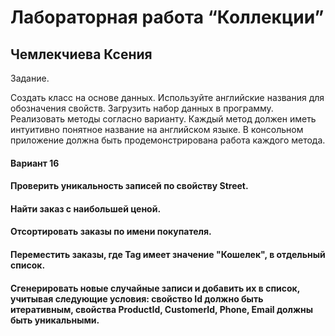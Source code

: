 # Лабораторная работа “Коллекции”
## Чемлекчиева Ксения
Задание.

Создать класс на основе данных. Используйте английские названия для обозначения свойств.
Загрузить набор данных в программу. Реализовать методы согласно варианту.
Каждый метод должен иметь интуитивно понятное название на английском языке.
В консольном приложение должна быть продемонстрирована работа каждого метода.

#### Вариант 16
 
#### Проверить уникальность записей по свойству Street.
#### Найти заказ с наибольшей ценой.
#### Отсортировать заказы по имени покупателя.
#### Переместить заказы, где Tag имеет значение "Кошелек", в отдельный список.
#### Сгенерировать новые случайные записи и добавить их в список, учитывая следующие условия: свойство Id должно быть итеративным, свойства ProductId, CustomerId, Phone, Email должны быть уникальными.
 


